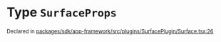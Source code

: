# Type `SurfaceProps`
<sub>Declared in [packages/sdk/app-framework/src/plugins/SurfacePlugin/Surface.tsx:26](https://github.com/dxos/dxos/blob/bfdd5a17b/packages/sdk/app-framework/src/plugins/SurfacePlugin/Surface.tsx#L26)</sub>






